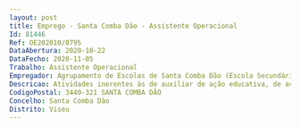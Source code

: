 ```yaml
--- 
layout: post
title: Emprego - Santa Comba Dão - Assistente Operacional
Id: 81446
Ref: OE202010/0795
DataAbertura: 2020-10-22
DataFecho: 2020-11-05
Trabalho: Assistente Operacional
Empregador: Agrupamento de Escolas de Santa Comba Dão (Escola Secundária de Santa Comba Dão - Sede)
Descricao: Atividades inerentes às de auxiliar de ação educativa, de acordo designadamente com o seguinte perfil de competências (cf. Aviso n.º 16561 2020, de 20 de outubro).
CodigoPostal: 3440-321 SANTA COMBA DÃO
Concelho: Santa Comba Dão
Distrito: Viseu
--- 
```

